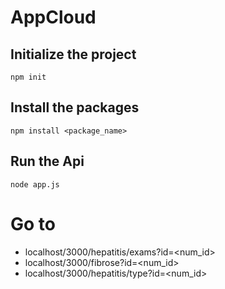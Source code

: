# AppCloud

## Initialize the project

``` npm init ```


## Install the packages

``` npm install <package_name> ```

## Run the Api
``` node app.js ```

# Go to 
* localhost/3000/hepatitis/exams?id=<num_id>
* localhost/3000/fibrose?id=<num_id>
* localhost/3000/hepatitis/type?id=<num_id>

